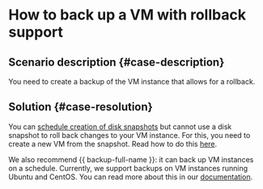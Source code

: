 # How to back up a VM with rollback support


## Scenario description {#case-description}

You need to create a backup of the VM instance that allows for a rollback.

## Solution {#case-resolution}

You can [schedule creation of disk snapshots](../../../compute/operations/snapshot-control/create-schedule) but cannot use a disk snapshot to roll back changes to your VM instance. For this, you need to create a new VM from the snapshot. Read how to do this [here](../../../compute/operations/vm-create/create-from-snapshots).

We also recommend {{ backup-full-name }}: it can back up VM instances on a schedule. Currently, we support backups on VM instances running Ubuntu and CentOS. You can read more about this in our [documentation](../../../backup/concepts/).